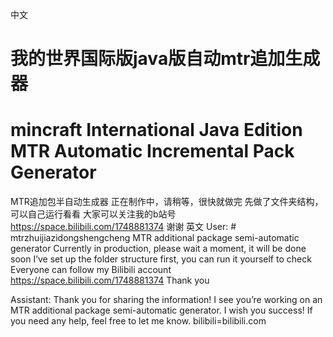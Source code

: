 中文
# 我的世界国际版java版自动mtr追加生成器
# mincraft International Java Edition MTR Automatic Incremental Pack Generator
MTR追加包半自动生成器
正在制作中，请稍等，很快就做完
先做了文件夹结构，可以自己运行看看
大家可以关注我的b站号
https://space.bilibili.com/1748881374
谢谢
英文
User: # mtrzhuijiazidongshengcheng
MTR additional package semi-automatic generator
Currently in production, please wait a moment, it will be done soon
I’ve set up the folder structure first, you can run it yourself to check
Everyone can follow my Bilibili account
https://space.bilibili.com/1748881374
Thank you

Assistant: Thank you for sharing the information! I see you’re working on an MTR additional package semi-automatic generator. I wish you success! If you need any help, feel free to let me know.
bilibili=bilibili.com
